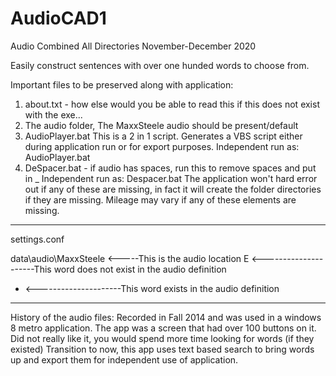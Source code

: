 # AudioCAD1
Audio Combined All Directories
November-December 2020

Easily construct sentences with over one hunded words to choose from.

Important files to be preserved along with application:
1. about.txt - how else would you be able to read this if this does not exist with the exe...
2. The audio folder, The MaxxSteele audio should be present/default
3. AudioPlayer.bat This is a 2 in 1 script. Generates a VBS script either during application run or for export purposes.
	Independent run as: AudioPlayer.bat <Audio File location> [0-1] <Audio1, Audio2, ...)
					[0/1 controls the VBS audio script location, Always use 0 if running in independent]
4. DeSpacer.bat - if audio has spaces, run this to remove spaces and put in _
	Independent run as: Despacer.bat <DIRECTORY>
The application won't hard error out if any of these are missing, in fact it will create the folder directories if they are missing. Mileage may vary if any of these elements are missing.


-----------------------------------
settings.conf

data\audio\MaxxSteele	<-----This is the audio location
E	<---------------------This word does not exist in the audio definition
*	<---------------------This word exists in the audio definition

-----------------------------------


History of the audio files: 
Recorded in Fall 2014 and was used in a windows 8 metro application. The app was a screen that had over 100 buttons on it. Did not really like it, you would spend more time looking for words (if they existed)
Transition to now, this app uses text based search to bring words up and export them for independent use of application.
